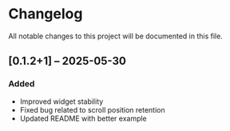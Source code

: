 # Changelog

All notable changes to this project will be documented in this file.

## [0.1.2+1] – 2025-05-30
### Added
- Improved widget stability
- Fixed bug related to scroll position retention
- Updated README with better example